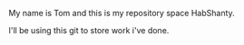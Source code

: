 My name is Tom and this is my repository space HabShanty.

I'll be using this git to store work i've done.  
